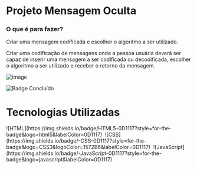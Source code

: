 <div>
    <h1>Projeto Mensagem Oculta</h1>
    <h3>O que é para fazer?</h3>
    <p>Criar uma mensagem codificada e escolher o algoritmo a ser utilizado.</p>
    <p>Criar uma codificação de mensagens onde a pessoa usuária deverá ser capaz de inserir uma mensagem a ser codificada ou decodificada, escolher o algoritmo a ser utilizado e receber o retorno da mensagem.</p>
</div>

![image](https://user-images.githubusercontent.com/101108016/214023443-867205c3-f922-491f-b44b-a61a9611ac72.png)

![Badge Concluído](http://img.shields.io/static/v1?label=STATUS&message=CONCLUÍDO&color=GREEN&style=for-the-badge)

<div>
    <h1>Tecnologias Utilizadas</h1>
    ![HTML](https://img.shields.io/badge/HTML5-0D1117?style=for-the-badge&logo=html5&labelColor=0D1117)&nbsp;
    ![CSS](https://img.shields.io/badge/-CSS-0D1117?style=for-the-badge&logo=CSS3&logoColor=1572B6&labelColor=0D1117)&nbsp;
    ![JavaScript](https://img.shields.io/badge/-JavaScript-0D1117?style=for-the-badge&logo=javascript&labelColor=0D1117)&nbsp;
</div>


